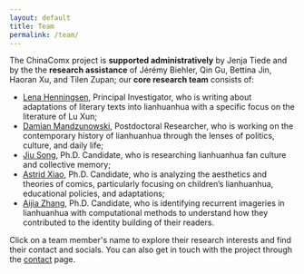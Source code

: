 ```yaml
---
layout: default
title: Team
permalink: /team/
---
```


The ChinaComx project is **supported administratively** by Jenja Tiede and by the the **research assistance** of Jérémy Biehler, Qin Gu, Bettina Jin, Haoran Xu, and Tilen Zupan; our **core research team** consists of:

- [Lena Henningsen](/team/lena/), Principal Investigator, who is writing about adaptations of literary texts into lianhuanhua with a specific focus on the literature of Lu Xun;
- [Damian Mandzunowski](/team/damian/), Postdoctoral Researcher, who is working on the contemporary history of lianhuanhua through the lenses of politics, culture, and daily life;
- [Jiu Song](/team/jiu/), Ph.D. Candidate, who is researching  lianhuanhua fan culture and collective memory;
- [Astrid Xiao](/team/astrid/), Ph.D. Candidate, who is analyzing the aesthetics and theories of comics, particularly focusing on children’s lianhuanhua, educational policies, and adaptations;
- [Aijia Zhang](/team/aijia/), Ph.D. Candidate, who is identifying recurrent imageries in lianhuanhua with computational methods to understand how they contributed to the identity building of their readers.

Click on a team member's name to explore their research interests and find their contact and socials. You can also get in touch with the project through the [contact](/contact/) page.

<!-- 
<img src="{{ '/assets/images/TeamPhotoOct2024.JPG' | relative_url }}" alt="ChinaComx">
<p><i>ChinaComx in front of CATS in October 2024.</i></p>


<div class="team-section">
  {% for member in site.data.team.team_members %}
  <div class="team-member">
    <img src="{{ member.image | relative_url }}" alt="{{ member.name }}">
    <h3>{{ member.name }}</h3>
    <p><strong>Role:</strong> {{ member.role }}</p>
    <p>{{ member.description }}</p>
    <a href="{{ member.link }}">See more about {{ member.name }}</a>
  </div>
  {% endfor %}
</div>
-->